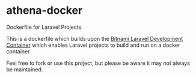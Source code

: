 # athena-docker
Dockerfile for Laravel Projects

This is a dockerfile which builds upon the [Bitnami Laravel Development Container](https://hub.docker.com/r/bitnami/laravel/) which enables Laravel projects to build and run on a docker container

Feel free to fork or use this project, but please be aware it may not always be maintained.
